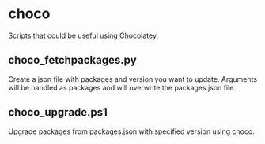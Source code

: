 # choco
Scripts that could be useful using Chocolatey.

## choco_fetchpackages.py
Create a json file with packages and version you want to update. Arguments will be handled as packages and will overwrite the packages.json file.

## choco_upgrade.ps1
Upgrade packages from packages.json with specified version using choco.
